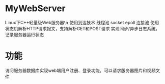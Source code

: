 # MyWebServer
Linux下C++轻量级Web服务器\n
使用到达技术 线程池 socket epoll 连接池 
使用状态机解析HTTP请求报文，支持解析GET和POST请求
实现同步/异步日志系统，记录服务器运行状态
# 功能
访问服务器数据库实现web端用户注册、登录功能，可以请求服务器图片和视频文件
